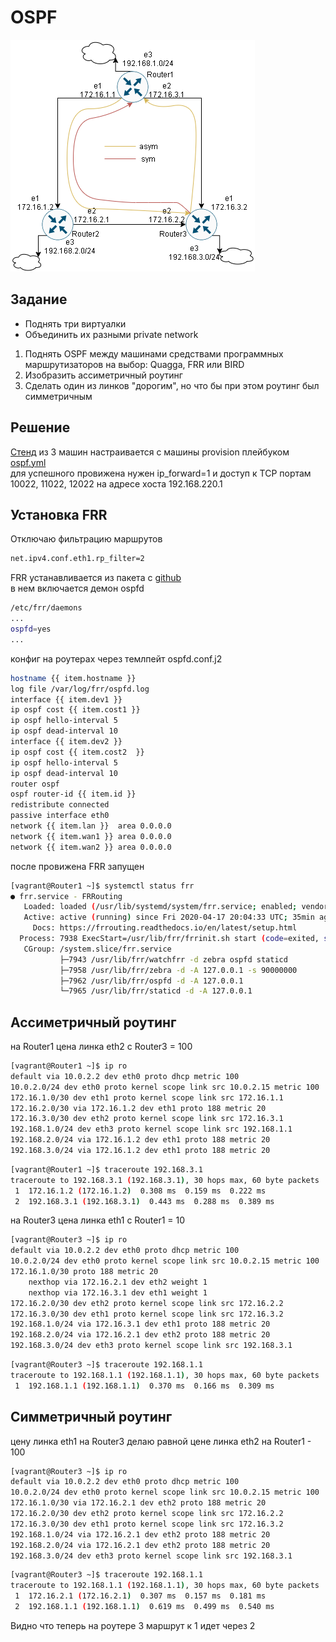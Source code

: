 # OSPF
![схема](dz-20.png)
## Задание
- Поднять три виртуалки  
- Объединить их разными private network  
1. Поднять OSPF между машинами средствами программных маршрутизаторов на выбор: Quagga, FRR или BIRD  
2. Изобразить ассиметричный роутинг  
3. Сделать один из линков "дорогим", но что бы при этом роутинг был симметричным  

## Решение
[Стенд](Vagrantfile) из 3 машин настраивается с машины provision плейбуком [ospf.yml](ospf.yml)  
для успешного провижена нужен ip_forward=1 и доступ к TCP портам 10022, 11022, 12022 на адресе хоста 192.168.220.1  
## Установка FRR
Отключаю фильтрацию маршрутов
```bash
net.ipv4.conf.eth1.rp_filter=2
```
FRR устанавливается из пакета с [github](https://github.com/FRRouting/frr/releases/download/frr-7.2/frr-7.2-01.el7.centos.x86_64.rpm)  
в нем включается демон ospfd  
```bash
/etc/frr/daemons
...
ospfd=yes
...
```
конфиг на роутерах через темлпейт ospfd.conf.j2  
```bash
hostname {{ item.hostname }}
log file /var/log/frr/ospfd.log
interface {{ item.dev1 }}
ip ospf cost {{ item.cost1 }}
ip ospf hello-interval 5
ip ospf dead-interval 10
interface {{ item.dev2 }}
ip ospf cost {{ item.cost2  }}
ip ospf hello-interval 5
ip ospf dead-interval 10
router ospf
ospf router-id {{ item.id }}
redistribute connected
passive interface eth0
network {{ item.lan }}  area 0.0.0.0
network {{ item.wan1 }} area 0.0.0.0
network {{ item.wan2 }} area 0.0.0.0
```
после провижена FRR запущен  
```bash
[vagrant@Router1 ~]$ systemctl status frr
● frr.service - FRRouting
   Loaded: loaded (/usr/lib/systemd/system/frr.service; enabled; vendor preset: disabled)
   Active: active (running) since Fri 2020-04-17 20:04:33 UTC; 35min ago
     Docs: https://frrouting.readthedocs.io/en/latest/setup.html
  Process: 7938 ExecStart=/usr/lib/frr/frrinit.sh start (code=exited, status=0/SUCCESS)
   CGroup: /system.slice/frr.service
           ├─7943 /usr/lib/frr/watchfrr -d zebra ospfd staticd
           ├─7958 /usr/lib/frr/zebra -d -A 127.0.0.1 -s 90000000
           ├─7962 /usr/lib/frr/ospfd -d -A 127.0.0.1
           └─7965 /usr/lib/frr/staticd -d -A 127.0.0.1
```

## Ассиметричный роутинг
на Router1 цена линка eth2 с Router3 = 100  
```bash
[vagrant@Router1 ~]$ ip ro
default via 10.0.2.2 dev eth0 proto dhcp metric 100 
10.0.2.0/24 dev eth0 proto kernel scope link src 10.0.2.15 metric 100 
172.16.1.0/30 dev eth1 proto kernel scope link src 172.16.1.1 
172.16.2.0/30 via 172.16.1.2 dev eth1 proto 188 metric 20 
172.16.3.0/30 dev eth2 proto kernel scope link src 172.16.3.1 
192.168.1.0/24 dev eth3 proto kernel scope link src 192.168.1.1 
192.168.2.0/24 via 172.16.1.2 dev eth1 proto 188 metric 20 
192.168.3.0/24 via 172.16.1.2 dev eth1 proto 188 metric 20 
```
```bash
[vagrant@Router1 ~]$ traceroute 192.168.3.1
traceroute to 192.168.3.1 (192.168.3.1), 30 hops max, 60 byte packets
 1  172.16.1.2 (172.16.1.2)  0.308 ms  0.159 ms  0.222 ms
 2  192.168.3.1 (192.168.3.1)  0.443 ms  0.288 ms  0.389 ms
```
на Router3 цена линка eth1 с Router1 = 10  
```bash
[vagrant@Router3 ~]$ ip ro
default via 10.0.2.2 dev eth0 proto dhcp metric 100 
10.0.2.0/24 dev eth0 proto kernel scope link src 10.0.2.15 metric 100 
172.16.1.0/30 proto 188 metric 20 
	nexthop via 172.16.2.1 dev eth2 weight 1 
	nexthop via 172.16.3.1 dev eth1 weight 1 
172.16.2.0/30 dev eth2 proto kernel scope link src 172.16.2.2 
172.16.3.0/30 dev eth1 proto kernel scope link src 172.16.3.2 
192.168.1.0/24 via 172.16.3.1 dev eth1 proto 188 metric 20 
192.168.2.0/24 via 172.16.2.1 dev eth2 proto 188 metric 20 
192.168.3.0/24 dev eth3 proto kernel scope link src 192.168.3.1 
```
```bash
[vagrant@Router3 ~]$ traceroute 192.168.1.1
traceroute to 192.168.1.1 (192.168.1.1), 30 hops max, 60 byte packets
 1  192.168.1.1 (192.168.1.1)  0.370 ms  0.166 ms  0.309 ms
```

## Симметричный роутинг
цену линка eth1 на Router3 делаю равной цене линка eth2 на Router1 - 100  
```bash
[vagrant@Router3 ~]$ ip ro
default via 10.0.2.2 dev eth0 proto dhcp metric 100 
10.0.2.0/24 dev eth0 proto kernel scope link src 10.0.2.15 metric 100 
172.16.1.0/30 via 172.16.2.1 dev eth2 proto 188 metric 20 
172.16.2.0/30 dev eth2 proto kernel scope link src 172.16.2.2 
172.16.3.0/30 dev eth1 proto kernel scope link src 172.16.3.2 
192.168.1.0/24 via 172.16.2.1 dev eth2 proto 188 metric 20 
192.168.2.0/24 via 172.16.2.1 dev eth2 proto 188 metric 20 
192.168.3.0/24 dev eth3 proto kernel scope link src 192.168.3.1 
```
```bash
[vagrant@Router3 ~]$ traceroute 192.168.1.1
traceroute to 192.168.1.1 (192.168.1.1), 30 hops max, 60 byte packets
 1  172.16.2.1 (172.16.2.1)  0.307 ms  0.157 ms  0.181 ms
 2  192.168.1.1 (192.168.1.1)  0.619 ms  0.499 ms  0.540 ms
```

Видно что теперь на роутере 3 маршрут к 1 идет через 2  

